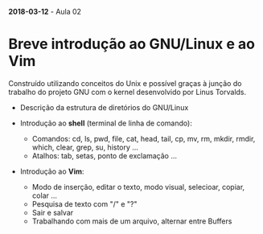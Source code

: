**2018-03-12** - Aula 02

# Breve introdução ao GNU/Linux e ao Vim

Construído utilizando conceitos do Unix e possível graças à junção do trabalho do projeto GNU com o kernel desenvolvido por Linus Torvalds.

* Descrição da estrutura de diretórios do GNU/Linux

* Introdução ao **shell** (terminal de linha de comando):
    * Comandos: cd, ls, pwd, file, cat, head, tail, cp, mv, rm, mkdir, rmdir, which, clear, grep, su, history ...
    * Atalhos: tab, setas, ponto de exclamação ...
    
* Introdução ao **Vim**:
    * Modo de inserção, editar o texto, modo visual, selecioar, copiar, colar ...
    * Pesquisa de texto com "/" e "?"
    * Sair e salvar
    * Trabalhando com mais de um arquivo, alternar entre Buffers
    
